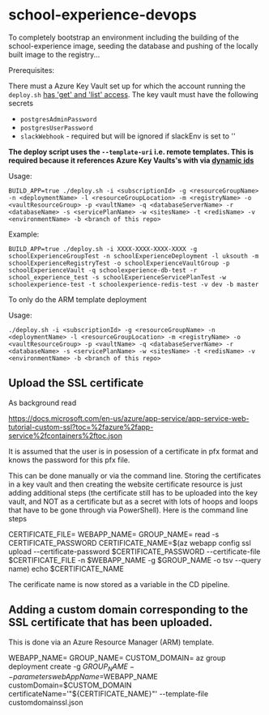 # school-experience-devops

To completely bootstrap an environment including the building of the school-experience image, seeding the database and pushing of the locally built image to the registry...

Prerequisites:

There must a Azure Key Vault set up for which the account running the `deploy.sh` [has 'get' and 'list' access](https://docs.microsoft.com/en-us/azure/key-vault/quick-create-net#assign-permissions-to-your-application-to-read-secrets-from-key-vault). The key vault must have the following secrets

* `postgresAdminPassword`
* `postgresUserPassword`
* `slackWebhook` - required but will be ignored if slackEnv is set to '' 

**The deploy script uses the `--template-uri` i.e. remote templates. This is required because it references Azure Key Vaults's with via [dynamic ids](https://docs.microsoft.com/en-us/azure/azure-resource-manager/resource-manager-keyvault-parameter#reference-secrets-with-dynamic-id)** 

Usage: 

    BUILD_APP=true ./deploy.sh -i <subscriptionId> -g <resourceGroupName> -n <deploymentName> -l <resourceGroupLocation> -m <registryName> -o <vaultResourceGroup> -p <vaultName> -q <databaseServerName> -r <databaseName> -s <servicePlanName> -w <sitesName> -t <redisName> -v <environmentName> -b <branch of this repo>

Example:

    BUILD_APP=true ./deploy.sh -i XXXX-XXXX-XXXX-XXXX -g schoolExperienceGroupTest -n schoolExperienceDeployment -l uksouth -m schoolExperienceRegistryTest -o schoolExperienceVaultGroup -p schoolExperienceVault -q schoolexperience-db-test -r school_experience_test -s schoolExperienceServicePlanTest -w schoolexperience-test -t schoolexperience-redis-test -v dev -b master

To only do the ARM template deployment 

Usage:

    ./deploy.sh -i <subscriptionId> -g <resourceGroupName> -n <deploymentName> -l <resourceGroupLocation> -m <registryName> -o <vaultResourceGroup> -p <vaultName> -q <databaseServerName> -r <databaseName> -s <servicePlanName> -w <sitesName> -t <redisName> -v <environmentName> -b <branch of this repo>

## Upload the SSL certificate

As background read

https://docs.microsoft.com/en-us/azure/app-service/app-service-web-tutorial-custom-ssl?toc=%2fazure%2fapp-service%2fcontainers%2ftoc.json

It is assumed that the user is in posession of a certificate in pfx format and knows the password for this pfx file.

This can be done manually or via the command line. Storing the certificates in a key vault and then creating the website certificate resource is just adding additional steps (the certificate still has to be uploaded into the key vault, and NOT as a certificate but as a secret with lots of hoops and loops that have to be gone through via PowerShell). Here is the command line steps

CERTIFICATE_FILE=<the location of the pfx file>
WEBAPP_NAME=<the name of the webapp>
GROUP_NAME=<the name of the resource group>
read -s CERTIFICATE_PASSWORD
CERTIFICATE_NAME=$(az webapp config ssl upload --certificate-password $CERTIFICATE_PASSWORD --certificate-file $CERTIFICATE_FILE -n $WEBAPP_NAME -g $GROUP_NAME -o tsv --query name)
echo $CERTIFICATE_NAME

The cerificate name is now stored as a variable in the CD pipeline.

## Adding a custom domain corresponding to the SSL certificate that has been uploaded.

This is done via an Azure Resource Manager (ARM) template.

WEBAPP_NAME=<the name of the webapp>
GROUP_NAME=<the name of the resource group>
CUSTOM_DOMAIN=<the custom domain>
az group deployment create -g $GROUP_NAME --parameters webAppName=$WEBAPP_NAME customDomain=$CUSTOM_DOMAIN certificateName='"${CERTIFICATE_NAME}"' --template-file customdomainssl.json
